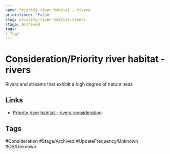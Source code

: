 ```yaml
---
name: Priority river habitat - rivers
prioritised: 'False'
slug: priority-river-habitat-rivers
stage: Archived
tags:
- Tag/
---
```


# Consideration/Priority river habitat - rivers

Rivers and streams that exhibit a high degree of naturalness

## Links

* [Priority river habitat - rivers consideration](https://design.planning.data.gov.uk/planning-consideration/priority-river-habitat-rivers)

## Tags

#Consideration #Stage/Archived #UpdateFrequency/Unknown #OS/Unknown